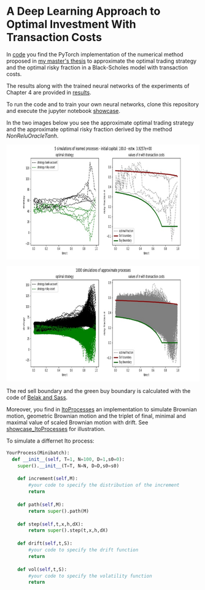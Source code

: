 # A Deep Learning Approach to Optimal Investment With Transaction Costs

In [code](./code) you find the PyTorch implementation of the numerical method proposed in [my master's thesis](./thesis.pdf) to approximate the optimal trading strategy and the optimal risky fraction in a Black-Scholes model with transaction costs.

The results along with the trained neural networks of the experiments of Chapter 4 are provided in [results](./code/results).

To run the code and to train your own neural networks, clone this repository and execute the jupyter notebook [showcase](./code/showcase.ipynb). 

In the two images below you see the approximate optimal trading strategy and the approximate optimal risky fraction derived by the method _NonReluOracleTanh_.

<p align="center">
  <img width="900" height="300" src="./code/results/3Y_m/Non_relu_OracleTanh_e__350130/strategy_fraction_5.jpg">
</p>

<p align="center">
  <img width="900" height="300" src="./code/results/3Y_m/Non_relu_OracleTanh_e__350130/strategy_fraction_1000.jpg">
</p>

The red sell boundary and the green buy boundary is calculated with the code of [Belak and Sass](https://link.springer.com/article/10.1007/s00780-019-00404-4).

Moreover, you find in [ItoProcesses](./code/processes/ItoProcesses.py) an implementation to simulate Brownian motion, geometric Brownian motion and the triplet of final, minimal and maximal value of scaled Brownian motion with drift. See  [showcase_ItoProcesses](./code/processes/showcase_ItoProcesses.ipynb) for illustration.

To simulate a differnet Ito process: 

```python
YourProcess(Minibatch):
  def __init__(self, T=1, N=100, D=1,s0=0):
    super().__init__(T=T, N=N, D=D,s0=s0)
        
    def increment(self,M):
        #your code to specify the distribution of the increment
        return
    
    def path(self,M):
        return super().path(M)
    
    def step(self,t,x,h,dX):
        return super().step(t,x,h,dX)
    
    def drift(self,t,S):
        #your code to specify the drift function 
        return
    
    def vol(self,t,S):
        #your code to specify the volatility function 
        return 
```

